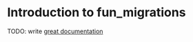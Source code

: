 # Introduction to fun_migrations

TODO: write [great documentation](http://jacobian.org/writing/great-documentation/what-to-write/)
